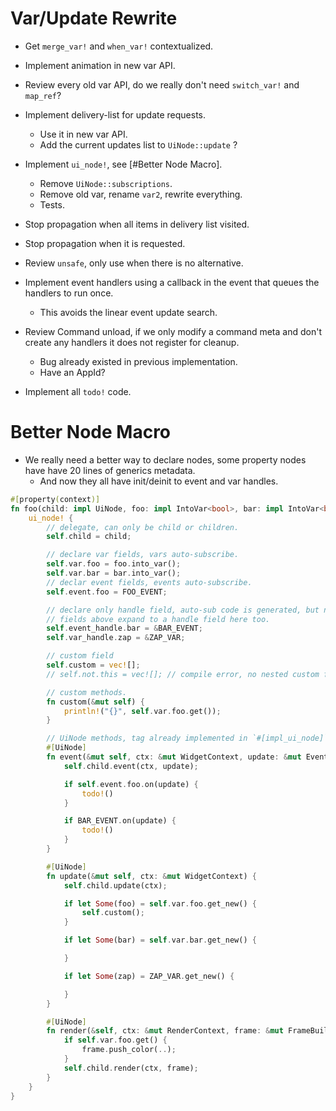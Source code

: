 # Var/Update Rewrite

* Get `merge_var!` and `when_var!` contextualized.
* Implement animation in new var API.
* Review every old var API, do we really don't need `switch_var!` and `map_ref`? 
* Implement delivery-list for update requests.
    - Use it in new var API.
    - Add the current updates list to `UiNode::update` ?
* Implement `ui_node!`, see [#Better Node Macro].
    - Remove `UiNode::subscriptions`.
    - Remove old var, rename `var2`, rewrite everything.
    - Tests.
* Stop propagation when all items in delivery list visited.
* Stop propagation when it is requested.

* Review `unsafe`, only use when there is no alternative.

* Implement event handlers using a callback in the event that queues the handlers to run once. 
    - This avoids the linear event update search.
* Review Command unload, if we only modify a command meta and don't create any handlers it does not register for cleanup.
    - Bug already existed in previous implementation.
    - Have an AppId?
* Implement all `todo!` code.

# Better Node Macro

* We really need a better way to declare nodes, some property nodes have have 20 lines of generics metadata.
    - And now they all have init/deinit to event and var handles.
```rust
#[property(context)]
fn foo(child: impl UiNode, foo: impl IntoVar<bool>, bar: impl IntoVar<bool>) -> impl UiNode {
    ui_node! {
        // delegate, can only be child or children.
        self.child = child;

        // declare var fields, vars auto-subscribe.
        self.var.foo = foo.into_var();
        self.var.bar = bar.into_var();
        // declar event fields, events auto-subscribe.
        self.event.foo = FOO_EVENT;

        // declare only handle field, auto-sub code is generated, but no field for the event/var is generated.
        // fields above expand to a handle field here too.
        self.event_handle.bar = &BAR_EVENT;
        self.var_handle.zap = &ZAP_VAR;

        // custom field
        self.custom = vec![];
        // self.not.this = vec![]; // compile error, no nested custom fields.

        // custom methods.
        fn custom(&mut self) {
            println!("{}", self.var.foo.get());
        }

        // UiNode methods, tag already implemented in `#[impl_ui_node]`, only snag is the init/deinit.
        #[UiNode]
        fn event(&mut self, ctx: &mut WidgetContext, update: &mut EventUpdate) {
            self.child.event(ctx, update);

            if self.event.foo.on(update) {
                todo!()
            }

            if BAR_EVENT.on(update) {
                todo!()
            }
        }

        #[UiNode]
        fn update(&mut self, ctx: &mut WidgetContext) {
            self.child.update(ctx);

            if let Some(foo) = self.var.foo.get_new() {
                self.custom();
            }

            if let Some(bar) = self.var.bar.get_new() {

            }

            if let Some(zap) = ZAP_VAR.get_new() {

            }
        }

        #[UiNode]
        fn render(&self, ctx: &mut RenderContext, frame: &mut FrameBuilder) {
            if self.var.foo.get() {
                frame.push_color(..);
            }
            self.child.render(ctx, frame);
        }
    }
}
```